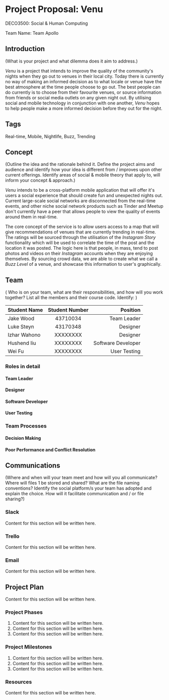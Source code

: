 # Project Proposal: Venu

DECO3500: Social & Human Computing

Team Name: Team Apollo

## Introduction

(What is your project and what dilemma does it aim to address.)

_Venu_ is a project that intends to improve the quality of the community's nights when they go out to venues in their local city. Today there is currently no way of making an informed decision as to what locale or venue have the best atmosphere at the time people choose to go out. The best people can do currently is to choose from their favourite venues, or source information from friends or social media outlets on any given night out. By utilising social and mobile technology in conjunction with one another, _Venu_ hopes to help people make a more informed decision before they out for the night.

## Tags

Real-time, Mobile, Nightlife, Buzz, Trending

## Concept

(Outline the idea and the rationale behind it. Define the project aims and audience and identify how your idea is different from / improves upon other current offerings. Identify areas of social & mobile theory that apply to, will inform your concept & approach.)

_Venu_ intends to be a cross-platform mobile application that will offer it's users a social experience that should create fun and unexpected nights out. Current large-scale social networks are disconnected from the real-time events, and other niche social network products such as Tinder and Meetup don't currently have a peer that allows people to view the quality of events around them in real-time.

The core concept of the service is to allow users access to a map that will give recommendations of venues that are currently trending in real-time. The ratings will be sourced through the utilisation of the _Instagram Story_ functionality which will be used to correlate the time of the post and the location it was posted. The logic here is that people, in mass, tend to post photos and videos on their _Instagram_ accounts when they are enjoying themselves. By sourcing crowd data, we are able to create what we call a _Buzz Level_ of a venue, and showcase this information to user's graphically.

## Team

( Who is on your team, what are their responsibilities, and how will you work together? List all the members and their course code. Identify: )

Student Name | Student Number |           Position
------------ | :------------: | -----------------:
Jake Wood    |    43710034    |        Team Leader
Luke Steyn   |    43170348    |           Designer
Izhar Wahono |    XXXXXXXX    |           Designer
Hushend Iiu  |    XXXXXXXX    | Software Developer
Wei Fu       |    XXXXXXXX    |       User Testing

### Roles in detail

#### Team Leader

#### Designer

#### Software Developer

#### User Testing

### Team Processes

#### Decision Making

#### Poor Performance and Conflict Resolution

## Communications

(Where and when will your team meet and how will you all communicate? Where will files 1 be stored and shared? What are the file naming conventions? Identify the social platform/s your team has adopted and explain the choice. How will it facilitate communication and / or file sharing?)

### Slack

Content for this section will be written here.

### Trello

Content for this section will be written here.

### Email

Content for this section will be written here.

## Project Plan

Content for this section will be written here.

### Project Phases

1. Content for this section will be written here.
2. Content for this section will be written here.
3. Content for this section will be written here.

### Project Milestones

1. Content for this section will be written here.
2. Content for this section will be written here.
3. Content for this section will be written here.

### Resources

Content for this section will be written here.
